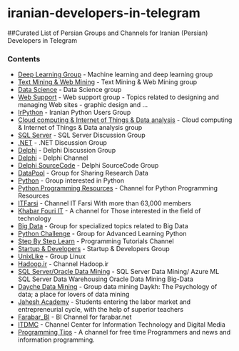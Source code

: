 # iranian-developers-in-telegram
##Curated List of Persian Groups and Channels for Iranian (Persian) Developers in Telegram
### Contents
 - [Deep Learning Group](https://telegram.me/joinchat/Ba_oHz3_zWPo9CzLKoquvw) - Machine learning and deep learning group
 - [Text Mining & Web Mining](https://telegram.me/joinchat/BCuwFj7gB2aeH_76bNz5dQ) - Text Mining & Web Mining group
 - [Data Science](https://telegram.me/joinchat/CVZpEj0EaiNQ47bY-4ko5g) - Data Science group
 - [Web Support](https://telegram.me/joinchat/Amapzzu5N7KU9l8i9biQVw) - Web support group - Topics related to designing and managing Web sites - graphic design and ...
 - [IrPython](https://telegram.me/joinchat/BFAsrj2D5okEHzEZfhuTpw) - Iranian Python Users Group
 - [Cloud computing & Internet of Things & Data analysis](https://telegram.me/joinchat/Dgpq2T9U20xQA_mIryMTgQ) - Cloud computing & Internet of Things & Data analysis group
 - [SQL Server](https://telegram.me/joinchat/BTQQtzy50j-IxIAOKHWwVg) - SQL Server Discussion Group 
 - [.NET](https://telegram.me/joinchat/AjZjNTzwymqmrz9HY2BCzw) - .NET Discussion Group
 - [Delphi](https://telegram.me/joinchat/Bia5cD6E3fj8di6UgAxvSw) - Delphi Discussion Group
 - [Delphi](https://telegram.me/Embarcadero_Delphi) - Delphi Channel 
 - [Delphi SourceCode](https://telegram.me/joinchat/Bvjv_j9Ra3U6gQFk9Ek2Lw) - Delphi SourceCode Group
 - [DataPool](https://telegram.me/joinchat/BEtl7zy6mdKn6qOsgGYMfg) - Group for Sharing Research Data
 - [Python](https://telegram.me/joinchat/BR1mSTwSfWdmkxmyF4Gpig) - Group interested in Python
 - [Python Programming Resources](https://telegram.me/pythony) - Channel for Python Programming Resources
 - [ITFarsi](https://telegram.me/ITFarsi) - Channel IT Farsi With more than 63,000 members
 - [Khabar Fouri IT](https://telegram.me/Khabar_Fouri_IT) - A channel for Those interested in the field of technology
 - [Big Data](https://telegram.me/joinchat/A7SgeDuzptdo9zhyJV7MVA) - Group for specialized topics related to Big Data
 - [Python Challenge](https://telegram.me/pythonchallenge) - Group for Advanced Learning Python
 - [Step By Step Learn](https://telegram.me/stepbysteplearn) - Programming Tutorials Channel
 - [Startup & Developers](https://telegram.me/joinchat/Cp3i8T4nWz-mlpCNbtRXmw) - Startup & Developers Group
 - [UnixLike](https://telegram.me/joinchat/CXY-8UBLZqxDL96KpNx4aA) - Group Linux
 - [Hadoop.ir](https://telegram.me/hadoop) - Channel Hadoop.ir 
 - [SQL Server/Oracle Data Mining](https://telegram.me/SQL_DataMining) - SQL Server Data Mining/ Azure ML SQL Server Data Warehousing Oracle Data Mining Big-Data
 - [Dayche Data Mining](https://telegram.me/Dayche) - Group data mining Daykh: The Psychology of data; a place for lovers of data mining
 - [Jahesh Academy](https://telegram.me/jaheshacademy) - Students entering the labor market and entrepreneurial cycle, with the help of superior teachers
 - [Farabar_BI](https://telegram.me/Farabar_BI) - BI Channel for farabar.net 
 - [ITDMC](https://telegram.me/itdmc) - Channel Center for Information Technology and Digital Media
 - [Programming Tips](https://telegram.me/programming_tips) - A channel for free time Programmers and news and information programming.
 
